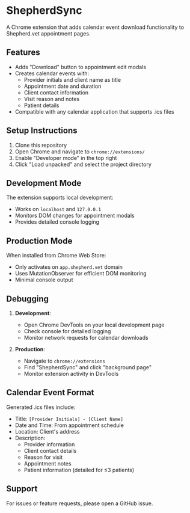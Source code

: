 # ShepherdSync

A Chrome extension that adds calendar event download functionality to Shepherd.vet appointment pages.

## Features

- Adds "Download" button to appointment edit modals
- Creates calendar events with:
  - Provider initials and client name as title
  - Appointment date and duration
  - Client contact information
  - Visit reason and notes
  - Patient details
- Compatible with any calendar application that supports .ics files

## Setup Instructions

1. Clone this repository
2. Open Chrome and navigate to `chrome://extensions/`
3. Enable "Developer mode" in the top right
4. Click "Load unpacked" and select the project directory

## Development Mode

The extension supports local development:

- Works on `localhost` and `127.0.0.1`
- Monitors DOM changes for appointment modals
- Provides detailed console logging

## Production Mode

When installed from Chrome Web Store:

- Only activates on `app.shepherd.vet` domain
- Uses MutationObserver for efficient DOM monitoring
- Minimal console output

## Debugging

1. **Development**:

   - Open Chrome DevTools on your local development page
   - Check console for detailed logging
   - Monitor network requests for calendar downloads

2. **Production**:
   - Navigate to `chrome://extensions`
   - Find "ShepherdSync" and click "background page"
   - Monitor extension activity in DevTools

## Calendar Event Format

Generated .ics files include:

- Title: `[Provider Initials] - [Client Name]`
- Date and Time: From appointment schedule
- Location: Client's address
- Description:
  - Provider information
  - Client contact details
  - Reason for visit
  - Appointment notes
  - Patient information (detailed for ≤3 patients)

## Support

For issues or feature requests, please open a GitHub issue.
